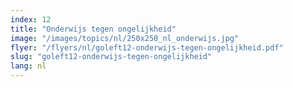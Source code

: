 ```yaml
---
index: 12
title: "Onderwijs tegen ongelijkheid"
image: "/images/topics/nl/250x250_nl_onderwijs.jpg"
flyer: "/flyers/nl/goleft12-onderwijs-tegen-ongelijkheid.pdf"
slug: "goleft12-onderwijs-tegen-ongelijkheid"
lang: nl
---
```

